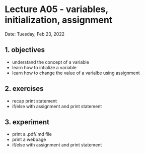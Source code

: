 # Lecture A05 - variables, initialization, assignment

Date: Tuesday, Feb 23, 2022

## 1. objectives
- understand the concept of a variable
- learn how to intialize a variable
- learn how to change the value of a varialbe using assignment

## 2. exercises
- recap print statement
- if/else with assignment and print statement

## 3. experiment
- print a .pdf/.md file
- print a webpage
- if/else with assignment and print statement
